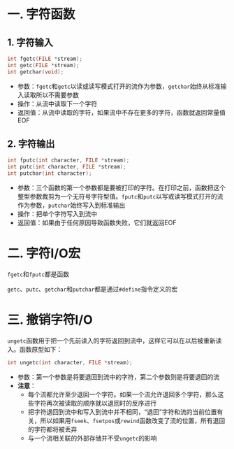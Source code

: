 # 一. 字符函数
## 1. 字符输入
```c
int fgetc(FILE *stream);
int getc(FILE *stream);
int getchar(void);
```
- 参数：`fgetc`和`getc`以读或读写模式打开的流作为参数，`getchar`始终从标准输入读取所以不需要参数
- 操作：从流中读取下一个字符
- 返回值：从流中读取的字符，如果流中不存在更多的字符，函数就返回常量值EOF
## 2. 字符输出
```c
int fputc(int character, FILE *stream);
int putc(int character, FILE *stream);
int putchar(int character);
```
- 参数：三个函数的第一个参数都是要被打印的字符。在打印之前，函数把这个整型参数裁剪为一个无符号字符型值。`fputc`和`putc`以写或读写模式打开的流作为参数，`putchar`始终写入到标准输出
- 操作：把单个字符写入到流中
- 返回值：如果由于任何原因导致函数失败，它们就返回EOF

# 二. 字符I/O宏
`fgetc`和`fputc`都是函数

`getc`、`putc`、`getchar`和`putchar`都是通过`#define`指令定义的宏

# 三. 撤销字符I/O
`ungetc`函数用于把一个先前读入的字符返回到流中，这样它可以在以后被重新读入。函数原型如下：
```c
int ungetc(int character, FILE *stream);
```
- 参数：第一个参数是将要退回到流中的字符，第二个参数则是将要退回的流
- **注意**：
    - 每个流都允许至少退回一个字符。如果一个流允许退回多个字符，那么这些字符再次被读取的顺序就以退回时的反序进行
    - 把字符退回到流中和写入到流中并不相同，“退回”字符和流的当前位置有关，所以如果用`fseek`、`fsetpos`或`rewind`函数改变了流的位置，所有退回的字符都将被丢弃
    - 与一个流相关联的外部存储并不受`ungetc`的影响